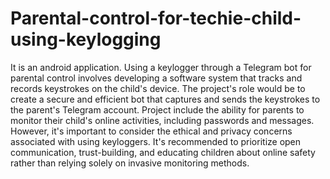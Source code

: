 # Parental-control-for-techie-child-using-keylogging

It is an android application. Using a keylogger through a Telegram bot for parental control involves developing a software system that tracks and records keystrokes on the child's device. The project's role would be to create a secure and efficient bot that captures and sends the keystrokes to the parent's Telegram account. Project include the ability for parents to monitor their child's online activities, including passwords and messages. However, it's important to consider the ethical and privacy concerns associated with using keyloggers. It's recommended to prioritize open communication, trust-building, and educating children about online safety rather than relying solely on invasive monitoring methods.
